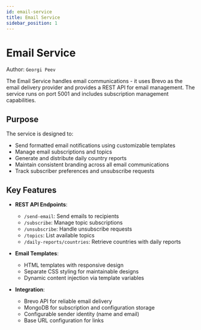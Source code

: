 ```yaml
---
id: email-service
title: Email Service
sidebar_position: 1
---
```


# Email Service

Author: `Georgi Peev`

The Email Service handles email communications - it uses Brevo as the email delivery provider and provides a REST API for email management. The service runs on port 5001 and includes subscription management capabilities.

## Purpose

The service is designed to:
- Send formatted email notifications using customizable templates
- Manage email subscriptions and topics
- Generate and distribute daily country reports
- Maintain consistent branding across all email communications
- Track subscriber preferences and unsubscribe requests

## Key Features

- **REST API Endpoints**:
  - `/send-email`: Send emails to recipients
  - `/subscribe`: Manage topic subscriptions
  - `/unsubscribe`: Handle unsubscribe requests
  - `/topics`: List available topics
  - `/daily-reports/countries`: Retrieve countries with daily reports

- **Email Templates**: 
  - HTML templates with responsive design
  - Separate CSS styling for maintainable designs
  - Dynamic content injection via template variables

- **Integration**:
  - Brevo API for reliable email delivery
  - MongoDB for subscription and configuration storage
  - Configurable sender identity (name and email)
  - Base URL configuration for links
